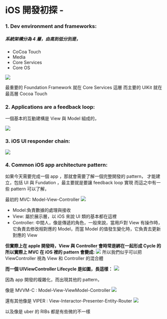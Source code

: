 # iOS 開發初探 - 


### 1. Dev environment and frameworks:
##### 系統架構分為 4 層，由高到低分別是，
- CoCoa Touch
- Media
- Core Services
- Core OS


![](https://i.imgur.com/l8g2Kqh.png)

最重要的 Foundation Framework 就在 Core Services 這層
而主要的 UIKit 就在最高層 Cocoa Touch

### 2. Applications are a feedback loop:

一個基本的互動建構是 View 與 Model 組成的，

![](https://i.imgur.com/gTkNZ5r.png)



### 3. iOS UI responder chain:
![](https://i.imgur.com/p0qduaO.png)


### 4. Common iOS app architecture pattern:

如果今天需要完成一個 app ，那就會需要了解一個完整開發的 pattern，
才能建立，包括 UI 與 Fundation ，最主要就是要讓 feedback loop 實現
而這之中有一些 pattern 可以了解，

最初的 MVC: Model-View-Controller
![](https://i.imgur.com/lR5wlnd.png)


- Model:負責數據的處理與接收
- View: 屬於展示層，以 iOS 來說 UI 類的基本都在這裡
- Controller: 中間人，像是傳遞的角色，一般來說，當用戶對 View 有操作時，它負責去修改相對應的 Model，而當 Model 的值發生變化時，它負責去更新對應的 View

**但實際上在 apple 開發時，View 與 Controller 會時常是綁在一起形成 Cycle 的**
**所以實際上 MVC 在 iOS 裡的 pattern 會變成:**
![](https://i.imgur.com/4u0IyL9.png)
所以我們似乎可以把 ViewController 視為 View 和 Controller 的混合體


**而一個 UIViewController Lifecycle 是如圖，長這樣：**
![](https://i.imgur.com/v9dCaWL.png)





因為 app 開發的複雜化，而出現其他的 pattern，

像是 MVVM-C : Model-View-ViewModel-Controller
![](https://i.imgur.com/odPV320.png)


還有其他像是 VIPER : View-Interactor-Presenter-Entity-Router
![](https://i.imgur.com/SVKhBjD.png)

以及像是 uber 的 RIBs 都是有些微的不一樣










